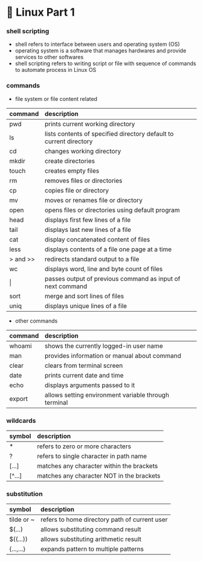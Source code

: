 # 🐥 Linux Part 1

### shell scripting

- shell refers to interface between users and operating system (OS)
- operating system is a software that manages hardwares and provide services to other softwares
- shell scripting refers to writing script or file with sequence of commands to automate process in Linux OS

### commands

- file system or file content related

command  | description
:------- | :-----------------------------------------------------------------
pwd      | prints current working directory
ls       | lists contents of specified directory default to current directory
cd       | changes working directory
mkdir    | create directories
touch    | creates empty files
rm       | removes files or directories
cp       | copies file or directory
mv       | moves or renames file or directory
open     | opens files or directories using default program
head     | displays first few lines of a file
tail     | displays last new lines of a file
cat      | display concatenated content of files
less     | displays contents of a file one page at a time
\> and \>\> | redirects standard output to a file
wc       | displays word, line and byte count of files
\|       | passes output of previous command as input of next command
sort     | merge and sort lines of files
uniq     | displays unique lines of a file

- other commands

command  | description
:------- | :-----------------------------------------------------------------
whoami   | shows the currently logged-in user name
man      | provides information or manual about command
clear    | clears from terminal screen
date     | prints current date and time
echo     | displays arguments passed to it
export   | allows setting environment variable through terminal

### wildcards

symbol | description
:----- | :----------------------------------------
\*      | refers to zero or more characters
?      | refers to single character in path name
[...]  | matches any character within the brackets
[^...] | matches any character NOT in the brackets

### substitution

symbol     | description
:--------- | :---------------------------------------------
tilde or ~ | refers to home directory path of current user
$(...)     | allows substituting command result
$((...))   | allows substituting arithmetic result
{...,...}  | expands pattern to multiple patterns
